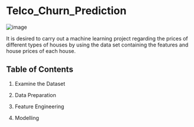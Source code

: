 # Telco_Churn_Prediction

![image](https://user-images.githubusercontent.com/124357663/236913126-fcc2e6d6-174d-4773-9bc5-1bb6e5c37fdd.png)

It is  desired to carry out a machine learning project regarding the prices of different types of houses by using the data set containing the features and house prices of each house.

## Table of Contents 
1. Examine the Dataset

2. Data Preparation

3. Feature Engineering

4. Modelling
